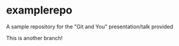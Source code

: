 # examplerepo
A sample repository for the "Git and You" presentation/talk provided

This is another branch!
